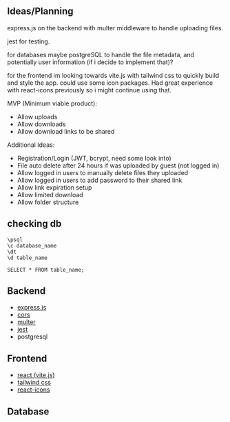 ## Ideas/Planning
express.js on the backend with multer middleware to handle uploading files.

jest for testing.

for databases maybe postgreSQL to handle the file metadata, and potentially user information (if i decide to implement that)?

for the frontend im looking towards vite.js with tailwind css to quickly build and style the app.
could use some icon packages. Had great experience with react-icons previously so i might continue using that.

MVP (Minimum viable product):
- Allow uploads
- Allow downloads
- Allow download links to be shared

Additional Ideas:
- Registration/Login (JWT, bcrypt, need some look into)
- File auto delete after 24 hours if was uploaded by guest (not logged in)
- Allow logged in users to manually delete files they uploaded
- Allow logged in users to add password to their shared link
- Allow link expiration setup
- Allow limited download
- Allow folder structure

## checking db
```
\psql
\c database_name
\dt
\d table_name
```

```
SELECT * FROM table_name;
```

## Backend 
- [express.js](https://expressjs.com/)
- [cors](https://www.npmjs.com/package/cors)
- [multer](https://www.npmjs.com/package/multer)
- [jest](https://jestjs.io/docs/getting-started)
- postgresql

## Frontend 
- [react (vite.js)](https://vite.dev/guide/)
- [tailwind css](https://tailwindcss.com/docs/installation)
- [react-icons](https://react-icons.github.io/react-icons/)

## Database
